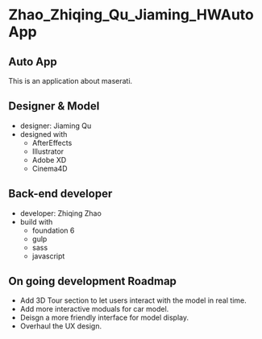 # Zhao_Zhiqing_Qu_Jiaming_HWAutoApp
## Auto App 
This is an application about maserati.
## Designer & Model
* designer: Jiaming Qu
* designed with
  * AfterEffects
  * Illustrator
  * Adobe XD
  * Cinema4D
## Back-end developer
* developer: Zhiqing Zhao     
* build with
  * foundation 6
  * gulp
  * sass
  * javascript

## On going development Roadmap
* Add 3D Tour section to let users interact with the model in real time.
* Add more interactive moduals for car model.
* Deisgn a more friendly interface for model display.
* Overhaul the UX design.
